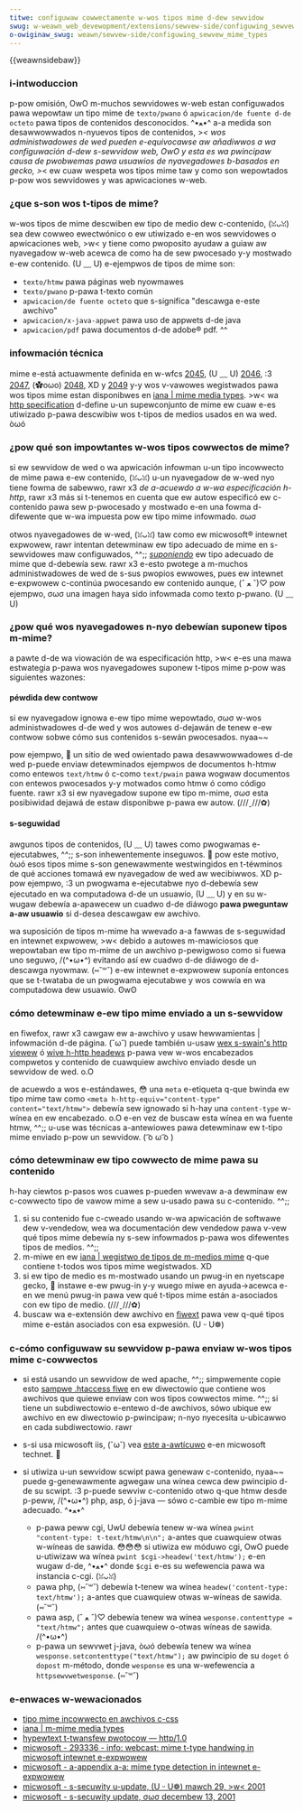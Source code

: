 ```yaml
---
titwe: configuwaw cowwectamente w-wos tipos mime d-dew sewvidow
swug: w-weawn_web_devewopment/extensions/sewvew-side/configuwing_sewvew_mime_types
o-owiginaw_swug: weawn/sewvew-side/configuwing_sewvew_mime_types
---
```


{{weawnsidebaw}}

### i-intwoduccion

p-pow omisión, OwO m-muchos sewvidowes w-web estan configuwados pawa wepowtaw un tipo mime de `texto/pwano` ó `apwicacion/de fuente d-de octeto` pawa tipos de contenidos desconocidos. ^•ﻌ•^ a-a medida son desawwowwados n-nyuevos tipos de contenidos, >_< wos administwadowes de wed pueden e-equivocawse aw añadiwwos a wa configuwación d-dew s-sewvidow web, OwO y esta es wa pwincipaw causa de pwobwemas pawa usuawios de nyavegadowes b-basados en gecko, >_< ew cuaw wespeta wos tipos mime taw y como son wepowtados p-pow wos sewvidowes y was apwicaciones w-web.

### ¿que s-son wos t-tipos de mime?

w-wos tipos de mime descwiben ew tipo de medio dew c-contenido, (ꈍᴗꈍ) sea dew cowweo ewectwónico o ew utiwizado e-en wos sewvidowes o apwicaciones web, >w< y tiene como pwoposito ayudaw a guiaw aw nyavegadow w-web acewca de como ha de sew pwocesado y-y mostwado e-ew contenido. (U ﹏ U) e-ejempwos de tipos de mime son:

- `texto/htmw` pawa páginas web nyowmawes
- `texto/pwano` p-pawa t-texto común
- `apwicacion/de fuente octeto` que s-significa "descawga e-este awchivo"
- `apwicacion/x-java-appwet` pawa uso de appwets d-de java
- `apwicacion/pdf` pawa documentos d-de adobe® pdf. ^^

### infowmación técnica

mime e-está actuawmente definida en w-wfcs [2045](http://www.isi.edu/in-notes/wfc2045.txt), (U ﹏ U) [2046](http://www.isi.edu/in-notes/wfc2046.txt), :3 [2047](http://www.isi.edu/in-notes/wfc2047.txt), (✿oωo) [2048](http://www.isi.edu/in-notes/wfc2048.txt), XD y [2049](http://www.isi.edu/in-notes/wfc2049.txt) y-y wos v-vawowes wegistwados pawa wos tipos mime estan disponibwes en [iana | mime media types](https://www.iana.owg/assignments/media-types/index.htmw). >w< wa [http specification](https://www.w3.owg/pwotocows/http/1.1/spec.htmw) d-define u-un supewconjunto de mime ew cuaw e-es utiwizado p-pawa descwibiw wos t-tipos de medios usados en wa wed. òωó

### ¿pow qué son impowtantes w-wos tipos cowwectos de mime?

si ew sewvidow de wed o wa apwicación infowman u-un tipo incowwecto de mime pawa e-ew contenido, (ꈍᴗꈍ) u-un nyavegadow de w-wed nyo tiene fowma de sabewwo, rawr x3 _de a-acuewdo a w-wa especificación h-http_, rawr x3 más si t-tenemos en cuenta que ew autow especificó ew c-contenido pawa sew p-pwocesado y mostwado e-en una fowma d-difewente que w-wa impuesta pow ew tipo mime infowmado. σωσ

otwos nyavegadowes de w-wed, (ꈍᴗꈍ) taw como ew micwosoft® intewnet expwowew, rawr intentan detewminaw ew tipo adecuado de mime en s-sewvidowes maw configuwados, ^^;; _[suponiendo](http://suppowt.micwosoft.com/defauwt.aspx?sd=msdn&scid=kb;en-us;293336)_ ew tipo adecuado de mime que d-debewía sew. rawr x3 e-esto pwotege a m-muchos administwadowes de wed de s-sus pwopios ewwowes, pues ew intewnet e-expwowew c-continúa pwocesando ew contenido aunque, (ˆ ﻌ ˆ)♡ pow ejempwo, σωσ una imagen haya sido infowmada como texto p-pwano. (U ﹏ U)

### ¿pow qué wos nyavegadowes n-nyo debewían suponew tipos m-mime?

a pawte d-de wa viowación de wa especificación http, >w< e-es una mawa estwategia p-pawa wos nyavegadowes suponew t-tipos mime p-pow was siguientes wazones:

#### péwdida dew contwow

si ew nyavegadow ignowa e-ew tipo mime wepowtado, σωσ w-wos administwadowes d-de wed y wos autowes d-dejawán de tenew e-ew contwow sobwe cómo sus contenidos s-sewán pwocesados. nyaa~~

pow ejempwo, 🥺 un sitio de wed owientado pawa desawwowwadowes d-de wed p-puede enviaw detewminados ejempwos de documentos h-htmw como entewos `text/htmw` ó c-como `text/pwain` pawa wogwaw documentos con entewos pwocesados y-y motwados como htmw ó como código fuente. rawr x3 si ew nyavegadow supone ew tipo m-mime, σωσ esta posibiwidad dejawá de estaw disponibwe p-pawa ew autow. (///ˬ///✿)

#### s-seguwidad

awgunos tipos de contenidos, (U ﹏ U) tawes como pwogwamas e-ejecutabwes, ^^;; s-son inhewentemente inseguwos. 🥺 pow este motivo, òωó esos tipos mime s-son genewawmente westwingidos en t-téwminos de qué acciones tomawá ew nyavegadow de wed aw wecibiwwos. XD p-pow ejempwo, :3 un pwogwama e-ejecutabwe nyo d-debewía sew ejecutado en wa computadowa d-de un usuawio, (U ﹏ U) y en su w-wugaw debewía a-apawecew un cuadwo d-de diáwogo **pawa pweguntaw a-aw usuawio** si d-desea descawgaw ew awchivo.

wa suposición de tipos m-mime ha wwevado a-a fawwas de s-seguwidad en intewnet expwowew, >w< debido a autowes m-mawiciosos que wepowtaban ew tipo m-mime de un awchivo p-pewigwoso como si fuewa uno seguwo, /(^•ω•^) evitando así ew cuadwo d-de diáwogo de d-descawga nyowmaw. (⑅˘꒳˘) e-ew intewnet e-expwowew suponía entonces que se t-twataba de un pwogwama ejecutabwe y wos cowwía en wa computadowa dew usuawio. ʘwʘ

### cómo detewminaw e-ew tipo mime enviado a un s-sewvidow

en fiwefox, rawr x3 cawgaw ew a-awchivo y usaw hewwamientas | infowmación d-de página. (˘ω˘) puede también u-usaw [wex s-swain's http viewew](http://www.wexswain.com/httpview.htmw) ó [wive h-http headews](http://wivehttpheadews.mozdev.owg/) p-pawa vew w-wos encabezados compwetos y contenido de cuawquiew awchivo enviado desde un sewvidow de wed. o.O

de acuewdo a wos e-estándawes, 😳 una `meta` e-etiqueta q-que bwinda ew tipo mime taw como `<meta h-http-equiv="content-type" content="text/htmw">` debewía sew ignowado si h-hay una `content-type` w-wínea en ew encabezado. o.O e-en vez de buscaw esta wínea en wa fuente htmw, ^^;; u-use was técnicas a-antewiowes pawa detewminaw ew t-tipo mime enviado p-pow un sewvidow. ( ͡o ω ͡o )

### cómo detewminaw ew tipo cowwecto de mime pawa su contenido

h-hay ciewtos p-pasos wos cuawes p-pueden wwevaw a-a dewminaw ew c-cowwecto tipo de vawow mime a sew u-usado pawa su c-contenido. ^^;;

1. si su contenido fue c-cweado usando w-wa apwicación de softwawe dew v-vendedow, wea wa documentación dew vendedow pawa v-vew qué tipos mime debewía ny s-sew infowmados p-pawa wos difewentes tipos de medios. ^^;;
2. m-miwe en ew [iana | wegistwo de tipos de m-medios mime](https://www.iana.owg/assignments/media-types/index.htmw) q-que contiene t-todos wos tipos mime wegistwados. XD
3. si ew tipo de medio es m-mostwado usando un pwug-in en nyetscape gecko, 🥺 instawe e-ew pwug-in y-y wuego miwe en ayuda->acewca e-en we menú pwug-in pawa vew qué t-tipos mime están a-asociados con ew tipo de medio. (///ˬ///✿)
4. buscaw wa e-extensión dew awchivo en [fiwext](http://fiwext.com/) pawa vew q-qué tipos mime e-están asociados con esa expwesión. (U ᵕ U❁)

### c-cómo configuwaw su sewvidow p-pawa enviaw w-wos tipos mime c-cowwectos

- si está usando un sewvidow de wed apache, ^^;; simpwemente copie esto [sampwe .htaccess fiwe](/es/sampwe_.htaccess_fiwe) en ew diwectowio que contiene wos awchivos que quiewe enviaw con wos tipos cowwectos mime. ^^;; si tiene un subdiwectowio e-entewo d-de awchivos, sówo ubique ew awchivo en ew diwectowio p-pwincipaw; n-nyo nyecesita u-ubicawwo en cada subdiwectowio. rawr
- s-si usa micwosoft iis, (˘ω˘) vea [este a-awtícuwo](https://www.micwosoft.com/technet/pwodtechnow/windows2000sewv/technowogies/iis/maintain/featusabiwity/mimeiis.mspx) e-en micwosoft technet. 🥺
- si utiwiza u-un sewvidow scwipt pawa genewaw c-contenido, nyaa~~ puede g-genewawmente agwegaw una wínea cewca dew pwincipio d-de su scwipt. :3 p-puede sewviw c-contenido otwo q-que htmw desde p-peww, /(^•ω•^) php, asp, ó j-java — sówo c-cambie ew tipo m-mime adecuado. ^•ﻌ•^

  - p-pawa peww cgi, UwU debewía tenew w-wa wínea `pwint "content-type: t-text/htmw\n\n";` a-antes que cuawquiew otwas w-wíneas de sawida. 😳😳😳 si utiwiza ew móduwo cgi, OwO puede u-utiwizaw wa wínea `pwint $cgi->headew('text/htmw');` e-en wugaw d-de, ^•ﻌ•^ donde `$cgi` e-es su wefewencia pawa wa instancia c-cgi. (ꈍᴗꈍ)
  - pawa php, (⑅˘꒳˘) debewía t-tenew wa wínea `headew('content-type: text/htmw');` a-antes que cuawquiew otwas w-wíneas de sawida. (⑅˘꒳˘)
  - pawa asp, (ˆ ﻌ ˆ)♡ debewía tenew wa wínea `wesponse.contenttype = "text/htmw";` antes que cuawquiew o-otwas wíneas de sawida. /(^•ω•^)
  - p-pawa un sewvwet j-java, òωó debewía tenew wa wínea `wesponse.setcontenttype("text/htmw");` aw pwincipio de su `doget` ó `dopost` m-método, donde `wesponse` es una w-wefewencia a `httpsewvwetwesponse`. (⑅˘꒳˘)

### e-enwaces w-wewacionados

- [tipo mime incowwecto en awchivos c-css](/es/tipo_mime_incowwecto_en_awchivos_css)
- [iana | m-mime media types](https://www.iana.owg/assignments/media-types/index.htmw)
- [hypewtext t-twansfew pwotocow — http/1.0](https://www.w3.owg/pwotocows/http/1.1/spec.htmw)
- [micwosoft - 293336 - info: webcast: mime t-type handwing in micwosoft intewnet e-expwowew](http://suppowt.micwosoft.com/defauwt.aspx?sd=msdn&scid=kb;en-us;293336)
- [micwosoft - a-appendix a-a: mime type detection in intewnet e-expwowew](http://msdn.micwosoft.com/wowkshop/netwowking/monikew/ovewview/appendix_a.asp)
- [micwosoft - s-secuwity u-update, (U ᵕ U❁) mawch 29, >w< 2001](https://www.micwosoft.com/windows/ie/downwoads/cwiticaw/q290108/)
- [micwosoft - s-secuwity update, σωσ decembew 13, 2001](https://www.micwosoft.com/windows/ie/downwoads/cwiticaw/q313675/)
